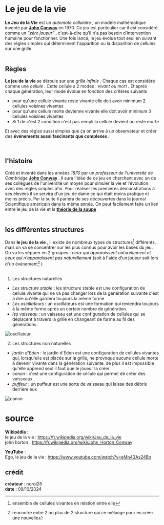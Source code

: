 # Le jeu de la vie<br>
**Le Jeu de la Vie** est un _automate cellulaire_ , un modèle mathématique inventé par [**John Conway**](https://fr.wikipedia.org/wiki/John_Horton_Conway) en 1970. Ce jeu est particulier car il est considéré comme un _"zéro joueur"_ , c'est-à-dire qu'il n'a pas besoin d'intervention humaine pour fonctionner. Une fois lancé, le jeu évolue tout seul en suivant des règles simples qui déterminent l'apparition ou la disparition de cellules sur une grille.<br>
<br>
## Règles<br>
**Le jeu de la vie** se déroule sur une _grille infinie_ . Chaque cas est considéré comme une _cellule_ . Cette cellule a 2 modes : _vivant ou mort_ . Et après chaque génération, leur mode évolue en fonction des critères suivants

* pour qu'une cellule vivante reste vivante elle doit avoir minimum 2 cellules voisines vivantes<br>
* pour qu'une cellule morte devienne vivante elle doit avoir minimum 3 cellules voisines vivantes<br> 
* Si 1 de c'est 2 condition n'est pas rempli la cellule devient ou reste morte<br>

Et avec des règles aussi simples que ça on arrive à un observateur et créer des **événements aussi fascinants que complexes** .<br> 

<br>



## l'histoire<br>
Créé et inventé dans les années _1870_ par un _professeur de l'université de Cambridge_ [**John Conway**](https://fr.wikipedia.org/wiki/John_Horton_Conway) . Il aura l'idée de ce jeu en cherchant avec un de ses collègues de l'université un moyen pour simuler la vie et l'évolution avec des règles simples afin. Pour réaliser les premières démonstrations à ses élevées il se servira d'un jeu de dame ce qui était moins pratique et moins précis. Par la suite il parlera de ses découvertes dans le journal Scientifique américain dans la même année. On peut facilement faire un lien entre le jeu de la vie et la [**théorie de la soupe**](https://fr.wikipedia.org/wiki/Soupe_primordiale)<br>
<br>

## les différentes structures<br>
Dans **le jeu de la vie** , il existe de nombreux types de structures[^1] différents, mais on va se concentrer sur les plus connus pour avoir les bases du jeu.<br>
On va les séparer en 2 groupes : _ceux qui apparaissent naturellement et ceux qui n'apparaissent pas naturellement_ (soit à l'aide d'un joueur soit lors d'un événement[^2]  )<br>
<br>
1. Les structures naturelles<br>
* _Les structure stable_ : les structure stable est une configuration de cellule vivante qui ne va pas changer lors de la génération suivante c'est a dire qu'elle gardera toujours la même forme<br>
* _Les oscillateurs_ : un oscillateurs est une formation qui reviendra toujours à la même forme après un certain nombre de génération.<br>
* _les vaisseau_ : un vaisseau est une configuration de cellules qui se déplacent à travers la grille en changeant de forme au fil des générations.<br>

![oscillateur](https://github.com/user-attachments/assets/3f97b26f-9198-47a4-8c83-0dc919dc2462)
 



2. Les structures non naturelles<br>
* _jardin d'Eden_ : le jardin d'Éden est une configuration de cellules vivantes qui, lorsqu'elle est placée sur la grille, ne provoque aucune cellule morte à devenir vivante dans la génération suivante. de plus il est
impossible qu'elle apprend seul il faut que le joueur la créer<br>
* _canon_ : c'est une configuration de cellule qui permet de créer des vaisseaux<br>                  
* _puffeur_ : un puffeur est une sorte de vaisseau qui laisse des débris derrière eux<br>



![canon](https://github.com/user-attachments/assets/29ecfdb5-b42c-4fe4-ac48-3e1a865b2fd5)



[^1]: ensemble de cellules vivantes en relation entre elle
[^2]: rencontre entre 2 ou plus de 2 structure qui ce mélange pour en créer une nouvelle



# source<br>
**Wikipédia** :<br>
le jeu de la vie : https://fr.wikipedia.org/wiki/Jeu_de_la_vie<br>
john horton : https://fr.wikipedia.org/wiki/John_Horton_Conway<br>

**YouTube** :<br>
Ego, le jeu de la vie : https://www.youtube.com/watch?v=eMn43As24Bo<br>

## crédit<br>
**créateur** : noroi28<br>
**date** : 09/10/2024<br>
